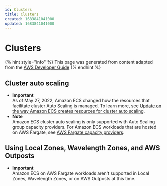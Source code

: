```yaml
---
id: Clusters
title: Clusters
created: 1683841041000
updated: 1683841041000
---
```

# Clusters

{% hint style="info" %}
This page was generated from content adapted from the [AWS Developer Guide](https://github.com/awsdocs/amazon-ecs-developer-guide.git)
{% endhint %}

## Cluster auto scaling

- **Important**  
As of May 27, 2022, Amazon ECS changed how the resources that facilitate cluster Auto Scaling is managed\. To learn more, see [Update on the way Amazon ECS creates resources for cluster auto scaling](#update-ecs-resources-cas)\.
- **Note**  
Amazon ECS cluster auto scaling is only supported with Auto Scaling group capacity providers\. For Amazon ECS workloads that are hosted on AWS Fargate, see [AWS Fargate capacity providers](fargate-capacity-providers.md)\.


## Using Local Zones, Wavelength Zones, and AWS Outposts

- **Important**  
Amazon ECS on AWS Fargate workloads aren't supported in Local Zones, Wavelength Zones, or on AWS Outposts at this time\.

